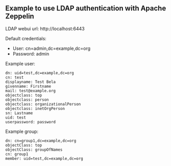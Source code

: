 
## Example to use LDAP authentication with Apache Zeppelin

LDAP webui url: http://localhost:6443

Default credentials:

 * User: cn=admin,dc=example,dc=org
 * Password: admin

Example user:

```
dn: uid=test,dc=example,dc=org
cn: test
displayname: Test Bela
givenname: Firstname
mail: test@example.org
objectclass: top
objectclass: person
objectclass: organizationalPerson
objectclass: inetOrgPerson
sn: Lastname
uid: test
userpassword: password
```


Example group:

```
dn: cn=group1,dc=example,dc=org
objectClass: top
objectClass: groupOfNames
cn: group1
member: uid=test,dc=example,dc=org
```
